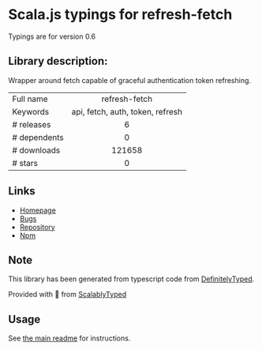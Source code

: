 
# Scala.js typings for refresh-fetch

Typings are for version 0.6

## Library description:
Wrapper around fetch capable of graceful authentication token refreshing.

|                    |                 |
| ------------------ | :-------------: |
| Full name          | refresh-fetch |
| Keywords           | api, fetch, auth, token, refresh |
| # releases         | 6 |
| # dependents       | 0 |
| # downloads        | 121658 |
| # stars            | 0 |

## Links
- [Homepage](https://github.com/vlki/refresh-fetch)
- [Bugs](https://github.com/vlki/refresh-fetch/issues)
- [Repository](https://github.com/vlki/refresh-fetch)
- [Npm](https://www.npmjs.com/package/refresh-fetch)
    


## Note
This library has been generated from typescript code from [DefinitelyTyped](https://definitelytyped.org).

Provided with :purple_heart: from [ScalablyTyped](https://github.com/oyvindberg/ScalablyTyped)

## Usage
See [the main readme](../../readme.md) for instructions.


